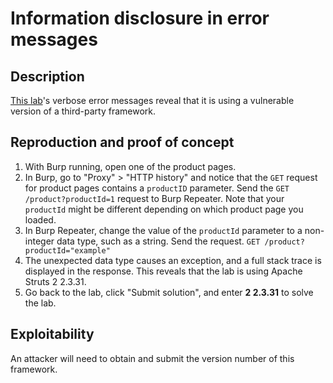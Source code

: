 # Information disclosure in error messages

## Description

[This lab](https://portswigger.net/web-security/information-disclosure/exploiting/lab-infoleak-in-error-messages)'s verbose error messages reveal that it is using a vulnerable version of a third-party framework.  

## Reproduction and proof of concept

1. With Burp running, open one of the product pages.
2. In Burp, go to "Proxy" > "HTTP history" and notice that the ``GET`` request for product pages contains a ``productID`` parameter. Send the ``GET /product?productId=1`` request to Burp Repeater. Note that your ``productId`` might be different depending on which product page you loaded.
3. In Burp Repeater, change the value of the ``productId`` parameter to a non-integer data type, such as a string. Send the request.
``GET /product?productId="example"``
4. The unexpected data type causes an exception, and a full stack trace is displayed in the response. This reveals that the lab is using Apache Struts 2 2.3.31.
5. Go back to the lab, click "Submit solution", and enter **2 2.3.31** to solve the lab.

## Exploitability

An attacker will need to obtain and submit the version number of this framework.  
